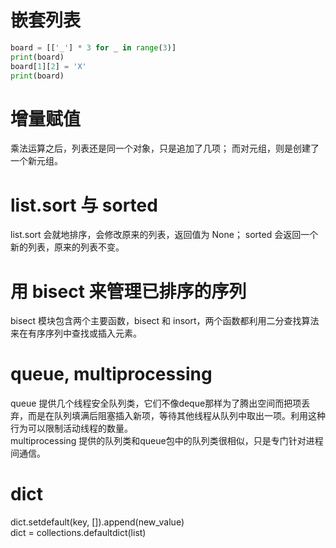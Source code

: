 # 嵌套列表
```python
board = [['_'] * 3 for _ in range(3)]
print(board)
board[1][2] = 'X'
print(board)
```

# 增量赋值
乘法运算之后，列表还是同一个对象，只是追加了几项； 而对元组，则是创建了一个新元组。

# list.sort 与 sorted
list.sort 会就地排序，会修改原来的列表，返回值为 None； sorted 会返回一个新的列表，原来的列表不变。

# 用 bisect 来管理已排序的序列
bisect 模块包含两个主要函数，bisect 和 insort，两个函数都利用二分查找算法来在有序序列中查找或插入元素。

# queue, multiprocessing
queue 提供几个线程安全队列类，它们不像deque那样为了腾出空间而把项丢弃，而是在队列填满后阻塞插入新项，等待其他线程从队列中取出一项。利用这种行为可以限制活动线程的数量。  
multiprocessing 提供的队列类和queue包中的队列类很相似，只是专门针对进程间通信。

# dict
dict.setdefault(key, []).append(new_value)  
dict = collections.defaultdict(list)



